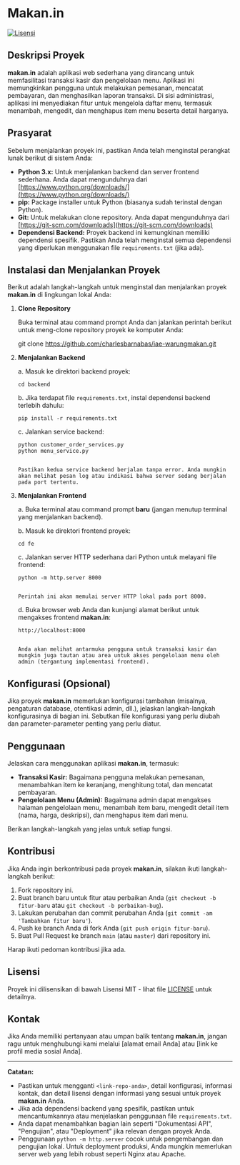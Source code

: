 # Makan.in

[![Lisensi](https://img.shields.io/badge/Lisensi-MIT-yellow.svg)](https://opensource.org/licenses/MIT)

## Deskripsi Proyek

**makan.in** adalah aplikasi web sederhana yang dirancang untuk memfasilitasi transaksi kasir dan pengelolaan menu. Aplikasi ini memungkinkan pengguna untuk melakukan pemesanan, mencatat pembayaran, dan menghasilkan laporan transaksi. Di sisi administrasi, aplikasi ini menyediakan fitur untuk mengelola daftar menu, termasuk menambah, mengedit, dan menghapus item menu beserta detail harganya.

## Prasyarat

Sebelum menjalankan proyek ini, pastikan Anda telah menginstal perangkat lunak berikut di sistem Anda:

* **Python 3.x:** Untuk menjalankan backend dan server frontend sederhana. Anda dapat mengunduhnya dari [https://www.python.org/downloads/](https://www.python.org/downloads/)
* **pip:** Package installer untuk Python (biasanya sudah terinstal dengan Python).
* **Git:** Untuk melakukan clone repository. Anda dapat mengunduhnya dari [https://git-scm.com/downloads](https://git-scm.com/downloads)
* **Dependensi Backend:** Proyek backend ini kemungkinan memiliki dependensi spesifik. Pastikan Anda telah menginstal semua dependensi yang diperlukan menggunakan file `requirements.txt` (jika ada).

## Instalasi dan Menjalankan Proyek

Berikut adalah langkah-langkah untuk menginstal dan menjalankan proyek **makan.in** di lingkungan lokal Anda:

1.  **Clone Repository**

    Buka terminal atau command prompt Anda dan jalankan perintah berikut untuk meng-clone repository proyek ke komputer Anda:

    
    git clone https://github.com/charlesbarnabas/iae-warungmakan.git
    

2.  **Menjalankan Backend**

    a.  Masuk ke direktori backend proyek:

        
        cd backend
        

    b.  Jika terdapat file `requirements.txt`, instal dependensi backend terlebih dahulu:

        
        pip install -r requirements.txt
        

    c.  Jalankan service backend:

        
        python customer_order_services.py
        python menu_service.py
        

        Pastikan kedua service backend berjalan tanpa error. Anda mungkin akan melihat pesan log atau indikasi bahwa server sedang berjalan pada port tertentu.

3.  **Menjalankan Frontend**

    a.  Buka terminal atau command prompt **baru** (jangan menutup terminal yang menjalankan backend).

    b.  Masuk ke direktori frontend proyek:

        
        cd fe
        

    c.  Jalankan server HTTP sederhana dari Python untuk melayani file frontend:

        
        python -m http.server 8000
        

        Perintah ini akan memulai server HTTP lokal pada port 8000.

    d.  Buka browser web Anda dan kunjungi alamat berikut untuk mengakses frontend **makan.in**:

        
        http://localhost:8000
        

        Anda akan melihat antarmuka pengguna untuk transaksi kasir dan mungkin juga tautan atau area untuk akses pengelolaan menu oleh admin (tergantung implementasi frontend).

## Konfigurasi (Opsional)

Jika proyek **makan.in** memerlukan konfigurasi tambahan (misalnya, pengaturan database, otentikasi admin, dll.), jelaskan langkah-langkah konfigurasinya di bagian ini. Sebutkan file konfigurasi yang perlu diubah dan parameter-parameter penting yang perlu diatur.

## Penggunaan

Jelaskan cara menggunakan aplikasi **makan.in**, termasuk:

* **Transaksi Kasir:** Bagaimana pengguna melakukan pemesanan, menambahkan item ke keranjang, menghitung total, dan mencatat pembayaran.
* **Pengelolaan Menu (Admin):** Bagaimana admin dapat mengakses halaman pengelolaan menu, menambah item baru, mengedit detail item (nama, harga, deskripsi), dan menghapus item dari menu.

Berikan langkah-langkah yang jelas untuk setiap fungsi.

## Kontribusi

Jika Anda ingin berkontribusi pada proyek **makan.in**, silakan ikuti langkah-langkah berikut:

1.  Fork repository ini.
2.  Buat branch baru untuk fitur atau perbaikan Anda (`git checkout -b fitur-baru` atau `git checkout -b perbaikan-bug`).
3.  Lakukan perubahan dan commit perubahan Anda (`git commit -am 'Tambahkan fitur baru'`).
4.  Push ke branch Anda di fork Anda (`git push origin fitur-baru`).
5.  Buat Pull Request ke branch `main` (atau `master`) dari repository ini.

Harap ikuti pedoman kontribusi jika ada.

## Lisensi

Proyek ini dilisensikan di bawah Lisensi MIT - lihat file [LICENSE](LICENSE) untuk detailnya.

## Kontak

Jika Anda memiliki pertanyaan atau umpan balik tentang **makan.in**, jangan ragu untuk menghubungi kami melalui [alamat email Anda] atau [link ke profil media sosial Anda].

---

**Catatan:**

* Pastikan untuk mengganti `<link-repo-anda>`, detail konfigurasi, informasi kontak, dan detail lisensi dengan informasi yang sesuai untuk proyek **makan.in** Anda.
* Jika ada dependensi backend yang spesifik, pastikan untuk mencantumkannya atau menjelaskan penggunaan file `requirements.txt`.
* Anda dapat menambahkan bagian lain seperti "Dokumentasi API", "Pengujian", atau "Deployment" jika relevan dengan proyek Anda.
* Penggunaan `python -m http.server` cocok untuk pengembangan dan pengujian lokal. Untuk deployment produksi, Anda mungkin memerlukan server web yang lebih robust seperti Nginx atau Apache.